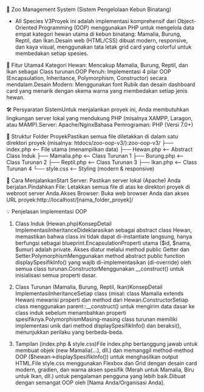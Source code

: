 🦁 Zoo Management System (Sistem Pengelolaan Kebun Binatang) 
- All Species V3Proyek ini adalah implementasi komprehensif dari Object-Oriented Programming (OOP) menggunakan PHP untuk mengelola data empat kategori hewan utama di kebun binatang: Mamalia, Burung, Reptil, dan Ikan.Desain web (HTML/CSS) dibuat modern, responsive, dan kaya visual, menggunakan tata letak grid card yang colorful untuk membedakan setiap spesies.

🎯 Fitur Utama4 Kategori Hewan: Mencakup Mamalia, Burung, Reptil, dan Ikan sebagai Class turunan.OOP Penuh: Implementasi 4 pilar OOP (Encapsulation, Inheritance, Polymorphism, Constructor) secara mendalam.Desain Modern: Menggunakan font Rubik dan desain dashboard card yang menarik dengan skema warna yang membedakan setiap jenis hewan.

🛠️ Persyaratan SistemUntuk menjalankan proyek ini, Anda membutuhkan lingkungan server lokal yang mendukung PHP (misalnya XAMPP, Laragon, atau MAMP).Server: Apache/NginxBahasa Pemrograman: PHP (Versi 7.0+)

📂 Struktur Folder ProyekPastikan semua file diletakkan di dalam satu direktori proyek (misalnya: htdocs/zoo-oop-v3/):zoo-oop-v3/
├── index.php         <-- File utama (menampilkan data)
├── Hewan.php         <-- Abstract Class Induk
├── Mamalia.php       <-- Class Turunan 1
├── Burung.php        <-- Class Turunan 2
├── Reptil.php        <-- Class Turunan 3
├── Ikan.php          <-- Class Turunan 4
└── style.css         <-- Styling (modern & responsive)

🚀 Cara MenjalankanStart Server: Pastikan server lokal (Apache) Anda berjalan.Pindahkan File: Letakkan semua file di atas ke direktori proyek di webroot server Anda.Akses Browser: Buka web browser Anda dan akses URL proyek:http://localhost/[nama_folder_proyek]/

💡 Penjelasan Implementasi OOP
1. Class Induk (Hewan.php)KonsepDetail ImplementasiInheritanceDideklarasikan sebagai abstract class Hewan, memastikan bahwa class ini tidak dapat di-instantiate langsung, hanya berfungsi sebagai blueprint.EncapsulationProperti utama ($id, $nama, $umur) adalah private. Akses diatur melalui method public Getter dan Setter.PolymorphismMenggunakan method abstract public function displaySpesifikInfo() yang wajib di-implementasikan (di-override) oleh semua class turunan.ConstructorMenggunakan __construct() untuk inisialisasi semua properti dasar.

2. Class Turunan (Mamalia, Burung, Reptil, Ikan)KonsepDetail ImplementasiInheritanceSetiap class (misal: class Mamalia extends Hewan) mewarisi properti dan method dari Hewan.ConstructorSetiap class menggunakan parent::__construct() untuk mengirim data dasar ke class induk sebelum menambahkan properti spesifiknya.PolymorphismMasing-masing class turunan memiliki implementasi unik dari method displaySpesifikInfo() dan beraksi(), menunjukkan perilaku yang berbeda-beda.

3. Tampilan (index.php & style.css)File index.php bertanggung jawab untuk membuat objek (new Mamalia(...), dll.) dan memanggil method-method OOP ($hewan->displaySpesifikInfo()) untuk menghasilkan output HTML.File style.css menggunakan Flexbox dan Grid dengan desain card modern, gradien, dan warna aksen spesifik (Merah untuk Mamalia, Biru untuk Ikan, dll.) untuk pengalaman pengguna yang lebih baik.Dibuat dengan semangat OOP oleh [Nama Anda/Organisasi Anda].